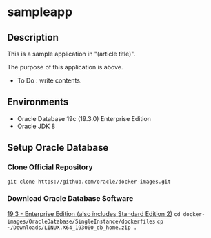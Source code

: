 # sampleapp

## Description
This is a sample application in "(article title)".

The purpose of this application is above.

 - To Do : write contents.
 
## Environments
 - Oracle Database 19c (19.3.0) Enterprise Edition
 - Oracle JDK 8

## Setup Oracle Database
### Clone Official Repository
`git clone https://github.com/oracle/docker-images.git`

### Download Oracle Database Software
<a href="https://www.oracle.com/database/technologies/oracle-database-software-downloads.html">19.3 - Enterprise Edition (also includes Standard Edition 2)</a>
`cd docker-images/OracleDatabase/SingleInstance/dockerfiles`
`cp ~/Downloads/LINUX.X64_193000_db_home.zip .`

